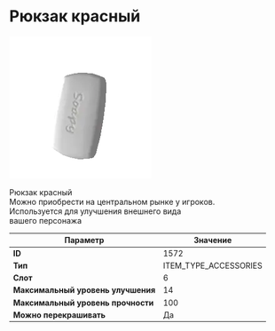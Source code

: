 # Рюкзак красный

![Item Image](../img/1572.webp?raw=true)

Рюкзак красный<br>Можно приобрести на центральном рынке у игроков.<br>Используется для улучшения внешнего вида<br>вашего персонажа


| Параметр | Значение |
|----------|----------|
| **ID** | 1572 |
| **Тип** | ITEM_TYPE_ACCESSORIES |
| **Слот** | 6 |
| **Максимальный уровень улучшения** | 14 |
| **Максимальный уровень прочности** | 100 |
| **Можно перекрашивать** | Да |

